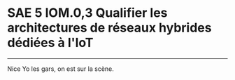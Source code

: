 # SAE 5 IOM.0,3 Qualifier les architectures de réseaux hybrides dédiées à l'IoT



***
Nice
Yo les gars, on est sur la scène.

